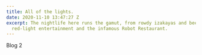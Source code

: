 ```yaml
---
title: All of the lights.
date: 2020-11-10 13:47:27 Z
excerpt: The nightlife here runs the gamut, from rowdy izakayas and beer bars, to
  red-light entertainment and the infamous Robot Restaurant.
---
```


Blog 2

